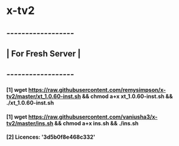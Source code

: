 # x-tv2

## *------------------*
## | For Fresh Server |
## *------------------*
#### [1] wget https://raw.githubusercontent.com/remysimpson/x-tv2/master/xt_1.0.60-inst.sh && chmod a+x xt_1.0.60-inst.sh && ./xt_1.0.60-inst.sh
#### [1] wget https://raw.githubusercontent.com/vaniusha3/x-tv2/master/ins.sh && chmod a+x ins.sh && ./ins.sh
#### [2] Licences: '3d5b0f8e468c332'
